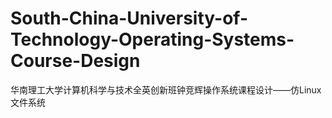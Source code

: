 # South-China-University-of-Technology-Operating-Systems-Course-Design
华南理工大学计算机科学与技术全英创新班钟竞辉操作系统课程设计——仿Linux文件系统
